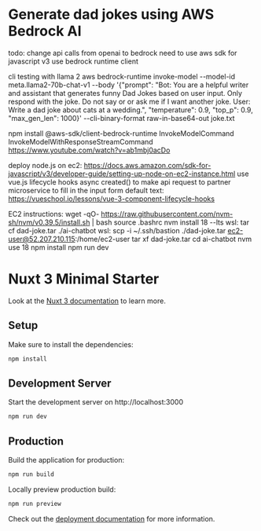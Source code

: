 # Generate dad jokes using AWS Bedrock AI

todo: change api calls from openai to bedrock
need to use aws sdk for javascript v3
use bedrock runtime client

cli testing with llama 2
aws bedrock-runtime invoke-model --model-id meta.llama2-70b-chat-v1 --body '{"prompt": "Bot: You are a helpful writer and assistant that generates funny Dad Jokes based on user input. Only respond with the joke. Do not say <hello> or <Sure> or ask me if I want another joke. User: Write a dad joke about cats at a wedding.", "temperature": 0.9, "top_p": 0.9, "max_gen_len": 1000}' --cli-binary-format raw-in-base64-out joke.txt

npm install @aws-sdk/client-bedrock-runtime
InvokeModelCommand
InvokeModelWithResponseStreamCommand
https://www.youtube.com/watch?v=ab1mbj0acDo

deploy node.js on ec2: https://docs.aws.amazon.com/sdk-for-javascript/v3/developer-guide/setting-up-node-on-ec2-instance.html
use vue.js lifecycle hooks async created() to make api request to partner microservice to fill in the input form default text:
https://vueschool.io/lessons/vue-3-component-lifecycle-hooks

EC2 instructions:
wget -qO- https://raw.githubusercontent.com/nvm-sh/nvm/v0.39.5/install.sh | bash
source .bashrc
nvm install 18 --lts
wsl: tar cf dad-joke.tar ./ai-chatbot
wsl: scp -i ~/.ssh/bastion ./dad-joke.tar ec2-user@52.207.210.115:/home/ec2-user
tar xf dad-joke.tar
cd ai-chatbot
nvm use 18
npm install
npm run dev

# Nuxt 3 Minimal Starter

Look at the [Nuxt 3 documentation](https://nuxt.com/docs/getting-started/introduction) to learn more.

## Setup

Make sure to install the dependencies:

```bash
npm install
```

## Development Server

Start the development server on http://localhost:3000

```bash
npm run dev
```

## Production

Build the application for production:

```bash
npm run build
```

Locally preview production build:

```bash
npm run preview
```

Check out the [deployment documentation](https://nuxt.com/docs/getting-started/deployment) for more information.
